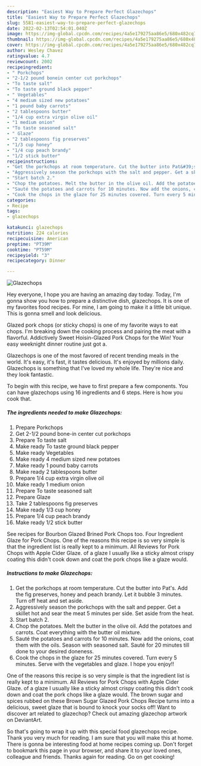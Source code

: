 ```yaml
---
description: "Easiest Way to Prepare Perfect Glazechops"
title: "Easiest Way to Prepare Perfect Glazechops"
slug: 5581-easiest-way-to-prepare-perfect-glazechops
date: 2022-02-13T02:54:01.040Z
image: https://img-global.cpcdn.com/recipes/4a5e179275aa86e5/680x482cq70/glazechops-recipe-main-photo.jpg
thumbnail: https://img-global.cpcdn.com/recipes/4a5e179275aa86e5/680x482cq70/glazechops-recipe-main-photo.jpg
cover: https://img-global.cpcdn.com/recipes/4a5e179275aa86e5/680x482cq70/glazechops-recipe-main-photo.jpg
author: Wesley Chavez
ratingvalue: 4.7
reviewcount: 2002
recipeingredient:
- " Porkchops"
- "2-1/2 pound bonein center cut porkchops"
- "To taste salt"
- "To taste ground black pepper"
- " Vegetables"
- "4 medium sized new potatoes"
- "1 pound baby carrots"
- "2 tablespoons butter"
- "1/4 cup extra virgin olive oil"
- "1 medium onion"
- "To taste seasoned salt"
- " Glaze"
- "2 tablespoons fig preserves"
- "1/3 cup honey"
- "1/4 cup peach brandy"
- "1/2 stick butter"
recipeinstructions:
- "Get the porkchops at room temperature. Cut the butter into Pat&#39;s. Add the fig preserves, honey and peach brandy. Let it bubble 3 minutes. Turn off heat and set aside."
- "Aggressively season the porkchops with the salt and pepper. Get a skillet hot and sear the meat 5 minutes per side. Set aside from the heat."
- "Start batch 2."
- "Chop the potatoes. Melt the butter in the olive oil. Add the potatoes and carrots. Coat everything with the butter oil mixture."
- "Sauté the potatoes and carrots for 10 minutes. Now add the onions, coat them with the oils. Season with seasoned salt. Sauté for 20 minutes till done to your desired doneness."
- "Cook the chops in the glaze for 25 minutes covered. Turn every 5 minutes. Serve with the vegetables and glaze. I hope you enjoy!!"
categories:
- Recipe
tags:
- glazechops

katakunci: glazechops 
nutrition: 224 calories
recipecuisine: American
preptime: "PT39M"
cooktime: "PT59M"
recipeyield: "3"
recipecategory: Dinner

---
```



![Glazechops](https://img-global.cpcdn.com/recipes/4a5e179275aa86e5/680x482cq70/glazechops-recipe-main-photo.jpg)

Hey everyone, I hope you are having an amazing day today. Today, I'm gonna show you how to prepare a distinctive dish, glazechops. It is one of my favorites food recipes. For mine, I am going to make it a little bit unique. This is gonna smell and look delicious.

Glazed pork chops (or sticky chops) is one of my favorite ways to eat chops. I&#39;m breaking down the cooking process and pairing the meat with a flavorful. Addictively Sweet Hoisin-Glazed Pork Chops for the Win! Your easy weeknight dinner routine just got a.

Glazechops is one of the most favored of recent trending meals in the world. It's easy, it's fast, it tastes delicious. It's enjoyed by millions daily. Glazechops is something that I've loved my whole life. They're nice and they look fantastic.


To begin with this recipe, we have to first prepare a few components. You can have glazechops using 16 ingredients and 6 steps. Here is how you cook that.

<!--inarticleads1-->

##### The ingredients needed to make Glazechops:

1. Prepare  Porkchops
1. Get 2-1/2 pound bone-in center cut porkchops
1. Prepare To taste salt
1. Make ready To taste ground black pepper
1. Make ready  Vegetables
1. Make ready 4 medium sized new potatoes
1. Make ready 1 pound baby carrots
1. Make ready 2 tablespoons butter
1. Prepare 1/4 cup extra virgin olive oil
1. Make ready 1 medium onion
1. Prepare To taste seasoned salt
1. Prepare  Glaze
1. Take 2 tablespoons fig preserves
1. Make ready 1/3 cup honey
1. Prepare 1/4 cup peach brandy
1. Make ready 1/2 stick butter


See recipes for Bourbon Glazed Brined Pork Chops too. Four Ingredient Glaze for Pork Chops. One of the reasons this recipe is so very simple is that the ingredient list is really kept to a minimum. All Reviews for Pork Chops with Apple Cider Glaze. of a glaze I usually like a sticky almost crispy coating this didn&#39;t cook down and coat the pork chops like a glaze would. 

<!--inarticleads2-->

##### Instructions to make Glazechops:

1. Get the porkchops at room temperature. Cut the butter into Pat&#39;s. Add the fig preserves, honey and peach brandy. Let it bubble 3 minutes. Turn off heat and set aside.
1. Aggressively season the porkchops with the salt and pepper. Get a skillet hot and sear the meat 5 minutes per side. Set aside from the heat.
1. Start batch 2.
1. Chop the potatoes. Melt the butter in the olive oil. Add the potatoes and carrots. Coat everything with the butter oil mixture.
1. Sauté the potatoes and carrots for 10 minutes. Now add the onions, coat them with the oils. Season with seasoned salt. Sauté for 20 minutes till done to your desired doneness.
1. Cook the chops in the glaze for 25 minutes covered. Turn every 5 minutes. Serve with the vegetables and glaze. I hope you enjoy!!


One of the reasons this recipe is so very simple is that the ingredient list is really kept to a minimum. All Reviews for Pork Chops with Apple Cider Glaze. of a glaze I usually like a sticky almost crispy coating this didn&#39;t cook down and coat the pork chops like a glaze would. The brown sugar and spices rubbed on these Brown Sugar Glazed Pork Chops Recipe turns into a delicious, sweet glaze that is bound to knock your socks off! Want to discover art related to glazechop? Check out amazing glazechop artwork on DeviantArt. 

So that's going to wrap it up with this special food glazechops recipe. Thank you very much for reading. I am sure that you will make this at home. There is gonna be interesting food at home recipes coming up. Don't forget to bookmark this page in your browser, and share it to your loved ones, colleague and friends. Thanks again for reading. Go on get cooking!
